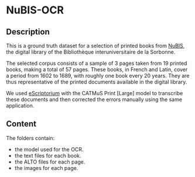 # NuBIS-OCR

## Description
This is a ground truth dataset for a selection of printed books from [NuBIS](https://nubis.bis-sorbonne.fr/), the digital library of the Bibliothèque interuniversitaire de la Sorbonne.

The selected corpus consists of a sample of 3 pages taken from 19 printed books, making a total of 57 pages.
These books, in French and Latin, cover a period from 1602 to 1689, with roughly one book every 20 years.
They are thus representative of the printed documents available in the digital library.

We used [eScriptorium](https://escriptorium.inria.fr/) with the CATMuS Print \[Large] model to transcribe these documents and then corrected the errors manually using the same application.

## Content
The folders contain:
- the model used for the OCR.
- the text files for each book.
- the ALTO files for each page.
- the images for each page.
